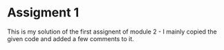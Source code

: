 # Assigment 1
This is my solution of the first assignent of module 2 - I mainly copied the given code and added a few comments to it.
